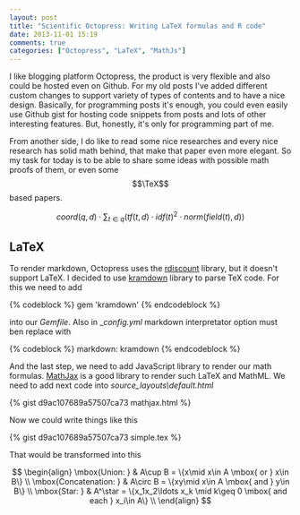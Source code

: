 ```yaml
---
layout: post
title: "Scientific Octopress: Writing LaTeX formulas and R code"
date: 2013-11-01 15:19
comments: true
categories: ["Octopress", "LaTeX", "MathJs"]
---
```


I like blogging platform Octopress, the product is very flexible and also could be hosted even on Github.
For my old posts I've added different custom changes to support variety of types of contents and to have a nice design.
Basically, for programming posts it's enough, you could even easily use Github gist for hosting code snippets from posts
and lots of other interesting features. But, honestly, it's only for programming part of me.

From another side, I do like to read some nice researches and every nice research has solid math behind, that make that
paper even more elegant. So my task for today is to be able to share some ideas with possible math proofs of them, or even some $$\TeX$$ based
papers.

$$
{coord}(q,d) \cdot \sum_{ t \in q}
\left ( {tf}(t,d) \cdot {idf}(t)^2 \cdot {norm}({field}(t),d) \right )
$$

<!--more-->

LaTeX
--------------
To render markdown, Octopress uses the [rdiscount](https://github.com/davidfstr/rdiscount) library, but it doesn't support LaTeX.
I decided to use [kramdown](http://kramdown.rubyforge.org/) library to parse TeX code. For this we need to add

{% codeblock %}
gem 'kramdown'
{% endcodeblock %}

into our _Gemfile_. Also in __config.yml_ markdown interpretator option must ben replace with

{% codeblock %}
markdown: kramdown
{% endcodeblock %}

And the last step, we need to add JavaScript library to render our math formulas. [MathJax](http://www.mathjax.org/) is a good library to render such LaTeX and MathML. We need to add next code into _source\_layouts\default.html_

{% gist d9ac107689a57507ca73 mathjax.html %}

Now we could write things like this

{% gist d9ac107689a57507ca73 simple.tex %}

That would be transformed into this

$$
\begin{align}
\mbox{Union: } & A\cup B = \{x\mid x\in A \mbox{ or } x\in B\} \\
\mbox{Concatenation: } & A\circ B  = \{xy\mid x\in A \mbox{ and } y\in B\} \\
\mbox{Star: } & A^\star  = \{x_1x_2\ldots x_k \mid  k\geq 0 \mbox{ and each } x_i\in A\} \\
\end{align}
$$